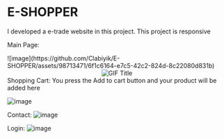 
# E-SHOPPER
I  developed a e-trade website in this project. This project is responsive
<p>Main Page:</p>
![image](https://github.com/Clabiyik/E-SHOPPER/assets/98713471/6f1c6164-e7c5-42c2-824d-8c22080d831b)

<div align="center">
  <img src="https://github.com/Clabiyik/E-SHOPPER/assets/98713471/03f71611-eb23-4f93-bd87-3698a42138d4" alt="GIF Title" />
</div>
Shopping Cart:
You press the Add to cart button and your product will be added here 

![image](https://github.com/Clabiyik/E-SHOPPER/assets/98713471/63154a42-d6fe-400e-8d7c-32b49b87969b)

Contact:
![image](https://github.com/Clabiyik/E-SHOPPER/assets/98713471/6789a226-4a99-4593-a4e6-58bf7fddf5cf)

Login:
![image](https://github.com/Clabiyik/E-SHOPPER/assets/98713471/46e5dc5e-54a9-46df-b9ae-7c2e29448f5e)






